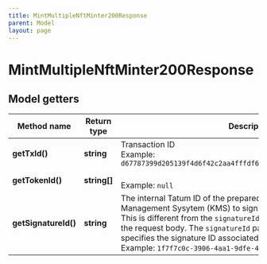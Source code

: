 ```yaml
---
title: MintMultipleNftMinter200Response
parent: Model
layout: page
---
```


# MintMultipleNftMinter200Response

## Model getters

Method name | Return type | Description | Notes
------------ | ------------- | ------------- | -------------
**getTxId()** | **string** | Transaction ID <br>Example: `d67787399d205139f4d6f42c2aa4fffdf6f247411fae3706e874fbba0ce04b1b` |
**getTokenId()** | **string[]** |  <br>Example: `null` | [optional]
**getSignatureId()** | **string** | The internal Tatum ID of the prepared transaction for Key Management Sysytem (KMS) to sign<br/>This is different from the <code>signatureId</code> parameter that you provided in the request body. The <code>signatureId</code> parameter in the request body specifies the signature ID associated with the private key in KMS. <br>Example: `1f7f7c0c-3906-4aa1-9dfe-4b67c43918f6` |

